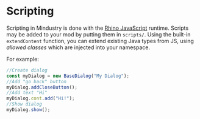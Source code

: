 # Scripting

Scripting in Mindustry is done with the [Rhino JavaScript](https://github.com/mozilla/rhino) runtime. Scripts may be added to your mod by putting them in `scripts/`. Using the built-in `extendContent` function, you can extend existing Java types from JS, using *allowed classes* which are injected into your namespace.

For example:

```javascript
//Create dialog
const myDialog = new BaseDialog("My Dialog");
//Add "go back" button
myDialog.addCloseButton();
//Add text "Hi"
myDialog.cont.add("Hi!");
//Show dialog
myDialog.show();
```
